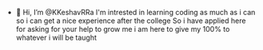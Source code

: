 - 👋 Hi, I’m @KKeshavRRa
I'm intrested in learning coding as much as i can so i can get a nice experience after the college 
So i have applied here for asking for your help to grow me 
i am here to give my 100% to whatever i will be taught
